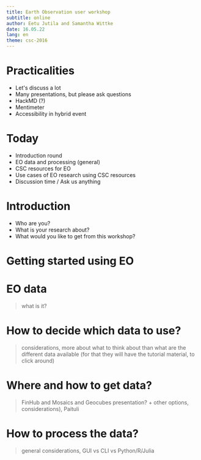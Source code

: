 ```yaml
--- 
title: Earth Observation user workshop
subtitle: online
author: Eetu Jutila and Samantha Wittke
date: 16.05.22
lang: en
theme: csc-2016
---
```


# Practicalities

* Let's discuss a lot
* Many presentations, but please ask questions
* HackMD (?)
* Mentimeter
* Accessibility in hybrid event

# Today

* Introduction round
* EO data and processing (general)
* CSC resources for EO
* Use cases of EO research using CSC resources
* Discussion time / Ask us anything

# Introduction

* Who are you?
* What is your research about?
* What would you like to get from this workshop?


# Getting started using EO 


# EO data 

> what is it?


# How to decide which data to use?

> considerations, more about what to think about than what are the different data available (for that they will have the tutorial material, to click around)

# Where and how to get data?
> FinHub and Mosaics and Geocubes presentation? + other options, considerations), Paituli


# How to process the data?
> general considerations, GUI vs CLI vs Python/R/Julia

